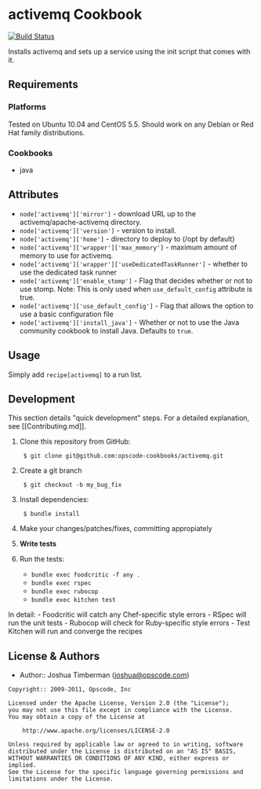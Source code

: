 activemq Cookbook
=================
[![Build Status](https://secure.travis-ci.org/opscode-cookbooks/activemq.png?branch=master)](http://travis-ci.org/opscode-cookbooks/activemq)

Installs activemq and sets up a service using the init script that comes with it.


Requirements
------------
### Platforms
Tested on Ubuntu 10.04 and CentOS 5.5. Should work on any Debian or Red Hat family distributions.

### Cookbooks
- java


Attributes
----------
- `node['activemq']['mirror']` - download URL up to the activemq/apache-activemq directory.
- `node['activemq']['version']` - version to install.
- `node['activemq']['home']` - directory to deploy to (/opt by default)
- `node['activemq']['wrapper']['max_memory']` - maximum amount of memory to use for activemq.
- `node['activemq']['wrapper']['useDedicatedTaskRunner']` - whether to use the dedicated task runner
- `node['activemq']['enable_stomp']` - Flag that decides whether or not to use stomp. Note: This is
only used when `use_default_config` attribute is true.
- `node['activemq']['use_default_config']` - Flag that allows the option to use a basic configuration file
- `node['activemq']['install_java']` - Whether or not to use the Java community cookbook to install Java. Defaults to `true`.


Usage
-----
Simply add `recipe[activemq]` to a run list.


Development
-----------
This section details "quick development" steps. For a detailed explanation, see [[Contributing.md]].

1. Clone this repository from GitHub:

        $ git clone git@github.com:opscode-cookbooks/activemq.git

2. Create a git branch

        $ git checkout -b my_bug_fix

3. Install dependencies:

        $ bundle install

4. Make your changes/patches/fixes, committing appropiately
5. **Write tests**
6. Run the tests:
    - `bundle exec foodcritic -f any .`
    - `bundle exec rspec`
    - `bundle exec rubocop`
    - `bundle exec kitchen test`

  In detail:
    - Foodcritic will catch any Chef-specific style errors
    - RSpec will run the unit tests
    - Rubocop will check for Ruby-specific style errors
    - Test Kitchen will run and converge the recipes


License & Authors
-----------------
- Author:: Joshua Timberman (<joshua@opscode.com>)

```text
Copyright:: 2009-2011, Opscode, Inc

Licensed under the Apache License, Version 2.0 (the "License");
you may not use this file except in compliance with the License.
You may obtain a copy of the License at

    http://www.apache.org/licenses/LICENSE-2.0

Unless required by applicable law or agreed to in writing, software
distributed under the License is distributed on an "AS IS" BASIS,
WITHOUT WARRANTIES OR CONDITIONS OF ANY KIND, either express or implied.
See the License for the specific language governing permissions and
limitations under the License.
```

